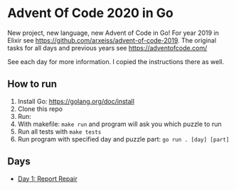 # Advent Of Code 2020 in Go

New project, new language, new Advent of Code in Go! For year 2019 in Elixir see https://github.com/arxeiss/advent-of-code-2019.
The original tasks for all days and previous years see https://adventofcode.com/

See each day for more information. I copied the instructions there as well.

## How to run

1. Install Go: https://golang.org/doc/install
1. Clone this repo
1. Run:
  1. With makefile: `make run` and program will ask you which puzzle to run
  1. Run all tests with `make tests`
  1. Run program with specified day and puzzle part: `go run . [day] [part]`

## Days
- [Day 1: Report Repair](/day1)
